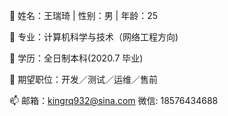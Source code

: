 👋 姓名：王瑞琦  | 性别：男 |  年龄：25

👀 专业：计算机科学与技术（网络工程方向)

🌱 学历：全日制本科(2020.7 毕业)

💞️ 期望职位：开发／测试／运维／售前

📫 邮箱：kingrq932@sina.com  微信: 18576434688
